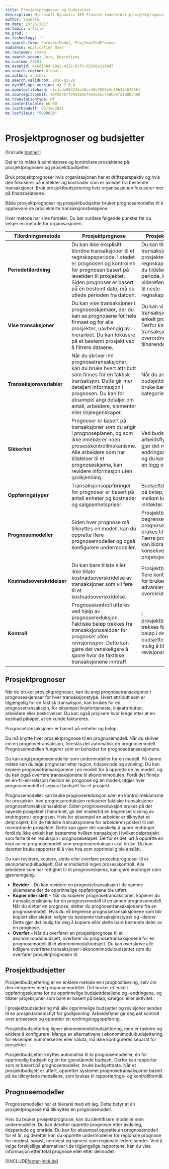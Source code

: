 ```yaml
---
title: Prosjektprognoser og budsjetter
description: Microsoft Dynamics 365 Finance inneholder prosjektprognoser og prosjektbudsjetter, slik at du kan administrere og kontrollere prosjektene dine.
author: Yowelle
ms.date: 10/25/2017
ms.topic: article
ms.prod: ''
ms.technology: ''
ms.search.form: ForecastModel, ProjYearEndProcess
audience: Application User
ms.reviewer: josaw
ms.search.scope: Core, Operations
ms.custom: 23501
ms.assetid: 4e6d1384-19a2-4232-b3f3-d2590c218bd7
ms.search.region: Global
ms.author: andchoi
ms.search.validFrom: 2016-02-28
ms.dyn365.ops.version: AX 7.0.0
ms.openlocfilehash: c1c1cde984334af8cc30e7899e3cf0b38467666f
ms.sourcegitcommit: 40f68387f594180af64a5e5c748b6efa188bd300
ms.translationtype: HT
ms.contentlocale: nb-NO
ms.lasthandoff: 05/10/2021
ms.locfileid: "5999638"
---
```

# <a name="project-forecasts-and-budgets"></a>Prosjektprognoser og budsjetter

[!include [banner](../includes/banner.md)]

Det er to måter å administrere og kontrollere prosjektene på: prosjektprognoser og prosjektbudsjetter. 

Bruk prosjektprognoser hvis organisasjonen har et driftsperspektiv og hvis den fokuserer på inntekter og kostnader som er avledet fra bestemte transaksjoner. Bruk prosjektbudsjettering hvis organisasjonen fokuserer mer på finansbeløpene. 

Både prosjektprognoser og prosjektbudsjetter bruker prognosemodeller til å oppbevare de prosjekterte transaksjonsbeløpene. 

Hver metode har sine fordeler. Du bør vurdere følgende punkter før du velger en metode for organisasjonen.

|   Tilordningsmetode       |           Prosjektprognose            |        Prosjektbudsjettering                           |
|---------------------------|------------------------------------------|----------------------------------------------------|
| **Periodetilordning**     | Du kan ikke eksplisitt tilordne transaksjoner til et regnskapsperiode. I stedet er prognosen og kontrollen for prognosen basert på levetiden til prosjektet. Siden prognoser er basert på en bestemt dato, må du utlede perioden fra datoen. | Du kan tilordne transaksjoner til hele prosjektet eller en regnskapsperiode. Hvis du tildeler over en periode, kan du videreføre ubrukte beløp til neste regnskapsperiode. |
| **Vise transaksjoner**  | Du kan vise transaksjoner i prognoseskjemaer, der du kan se prognosene for hele firmaet og for alle prosjekter, uavhengig av hierarkiet. Du kan fokusere på et bestemt prosjekt ved å filtrere dataene.                                       | Du kan vise budsjetterte transaksjoner for ett enkelt prosjekthierarki. Derfor kan du vise transaksjonsdetaljer for et overordnet prosjekt eller tilhørende delprosjekter.                 |
| **Transaksjonsvariabler** | Når du skriver inn prognosetransaksjoner, kan du bruke hvert attributt som finnes for en faktisk transaksjon. Dette gir mer detaljert informasjon i prognosen. Du kan for eksempel angi detaljer om antall, arbeidere, elementer eller linjeegenskaper.         | Når du angir budsjettdetaljer, kan du bruke bare beløp, kategorier og aktiviteter.                    |
| **Sikkerhet**              | Prognoser er basert på transaksjoner som du angir i prognoseplanen, og som ikke innebærer noen prosesskontrollmekanisme. Alle arbeidere som har tillatelser til et prognoseskjema, kan revidere informasjon uten godkjenning.                                        | Ved budsjettering brukes arbeidsflytsystemet, som gjør det mulig å bruke endringsadministrasjon, og du kan opprettholde en logg over endringene.         |
| **Oppføringstyper**           | Transaksjonsoppføringer for prognoser er basert på antall enheter og kostnader og salgsenhetspriser.  | Budsjettdetaljer er basert på beløp, som deles mellom kostnader og inntekter.                                          |
| **Prognosemodeller**       | Siden hver prognose må tilknyttes en modell, kan du opprette flere prognosemodeller og også konfigurere undermodeller.           | Prosjektbudsjettering begrenser prognosemodellene som brukes til budsjettering. Færre prognosemodeller kan bidra til å øke konsekvensen i projeksjoner.                           |
| **Kostnadsoverskridelser**         | Du kan bare tillate eller ikke tillate kostnadsoverskridelse av transaksjoner som vil føre til et kostnadsoverskridelse.   | Prosjektbudsjettering gir flere kontrollalternativer for brukere. Du kan tillate advarsler og overskridelser.                    |
| **Kontroll**               | Prognosekontroll utføres ved hjelp av prognosereduksjon. Faktiske beløp trekkes fra transaksjonssaldoer for prognoser uten revisjonsspor. Dette kan gjøre det vanskeligere å spore hvor de faktiske transaksjonene inntraff.                   | I prosjektbudsjettkontrollen trekkes faktiske beløp fra beløp i det gjenstående budsjettet. Dette gjør det mulig å tilbakestille revisjonsspor.                                   |

## <a name="project-forecasts"></a>Prosjektprognoser
Når du bruker prosjektprognoser, kan du angi prognosetransaksjoner i prognoseskjemaer for hver transaksjonstype. Hvert attributt som er tilgjengelig for en faktisk transaksjon, kan brukes for en prognosetransaksjon, for eksempel linjefortjeneste, linjeattributter, arbeidere eller beskrivelser. Du kan også projisere hvor lenge etter at en kostnad påløper, at en kunde faktureres. 

Prognosetransaksjoner er basert på enheter og beløp. 

Du må knytte hver prosjektprognose til en prognosemodell. Når du skriver inn en prognosetransaksjon, foreslås det automatisk en prognosemodell. Prognosemodellen fungerer som en beholder for prognosetransaksjonene. 

Du kan angi prognosemodeller som undermodeller for en modell. På denne måten kan du lage prognoser etter region, tidsperiode og avdeling. Du kan kopiere prognosetransaksjonene i en modell for å opprette en ny modell, og du kan også overføre transaksjonene til økonomimodulen. Fordi det finnes en én-til-én-relasjon mellom en prognose og en modell, utgjør hver prognosemodell et separat budsjett for et prosjekt. 

Prognosemodeller kan bruke prognosereduksjon som en kontrollmekanisme for prosjekter. Ved prognosereduksjon reduserer faktiske transaksjoner prognosetransaksjonssaldoer. Siden prognosereduksjon brukes på det høyeste prosjektet i hierarkiet, gir det imidlertid en begrenset visning av endringene i prognosen. Hvis for eksempel en arbeider er tilknyttet et delprosjekt, blir de faktiske transaksjonene for arbeideren postert til det overordnede prosjektet. Dette kan gjøre det vanskelig å spore endringer fordi du ikke enkelt kan bestemme hvilken transaksjon i hvilket delprosjekt som førte til en reduksjon i prognosebeløpet. Derfor er det lurt å opprette en kopi av en prognosemodell som prognosereduksjon skal bruke. Du kan deretter bruke rapporter til å vise hva som opprinnelig ble anslått. 

Du kan revidere, kopiere, slette eller overføre prosjektprognoser til et økonomimodulbudsjett. Det er imidlertid ingen prosesskontroll. Alle arbeidere som har rettighet til et prognoseskjema, kan gjøre endringer uten gjennomgang.

-   **Revider** – Du kan revidere en prognosetransaksjon i de samme skjemaene der de opprinnelige oppføringene ble utført.
-   **Kopier eller slett** – Når du kopierer prognosetransaksjoner, kopierer du transaksjonslinjene for én prognosemodell til en annen prognosemodell. Når du sletter en prognose, sletter du prognosetransaksjonene fra en prognosemodell. Hvis du vil begrense prognosetransaksjonene som blir kopiert eller slettet, velger du bestemte transaksjonstyper og -datoer. Dette gjør det mulig for deg å kopiere eller slette bare bestemte deler av en prognose.
-   **Overfør** – Når du overfører en prosjektprognose til et økonomimodulbudsjett, overfører du prognosetransaksjonene for en prognosemodell til et økonomimodulbudsjett. Du kan overskrive alle tidligere overførte transaksjoner i økonomimodulbudsjettet som du overfører prosjektprognosen til.

## <a name="project-budgets"></a>Prosjektbudsjetter
Prosjektbudsjettering er en enklere metode enn prognostisering, selv om den integreres med prognosemodeller. Det bruker et enkelt oppføringsskjema for de opprinnelige budsjettdetaljene og -endringene, og tillater projeksjoner som bare er basert på beløp, kategori eller aktivitet. 

I prosjektbudsjettering må alle opprinnelige budsjetter og revisjoner sendes til en prosjektarbeidsflyt for godkjenning. Arbeidsflyter gir deg økt kontroll over prosessen og oppretter en endringsloggoppføring. 

Prosjektbudsjettering ligner økonomimodulbudsjettering, men er raskere og enklere å konfigurere. Mange av alternativene i økonomimodulbudsjettering, for eksempel nummerserier eller valuta, må ikke konfigureres separat for prosjekter.

Prosjektbudsjetter knyttes automatisk til to prognosemodeller, én for opprinnelig budsjett og én for gjenstående budsjett. Derfor kan rapporter som er basert på prognosemodeller, bruke budsjettdata. Når et prosjektbudsjett er utført, oppretter systemet prognosetransaksjoner basert på de tilknyttede modellene, som brukes til rapporterings- og kontrollformål.

## <a name="forecast-models"></a>Prognosemodeller
Prognosemodeller har et hierarki med ett lag. Dette betyr at én prosjektprognose må tilknyttes én prognosemodell.

Hvis du bruker prosjektprognose, kan du identifisere modeller som undermodeller. Du kan deretter opprette prognoser etter avdeling, tidsperiode og område. Du kan for eksempel opprette en prognosemodell for et år, og deretter kan du opprette undermodeller for regionale prognose for nordøst, sørøst, nordvest og sørvest som regionale ledere sender. Ved å velge forskjellige alternativer i de tilgjengelige rapportene, kan du vise informasjon etter total prognose eller etter delmodell.





[!INCLUDE[footer-include](../includes/footer-banner.md)]